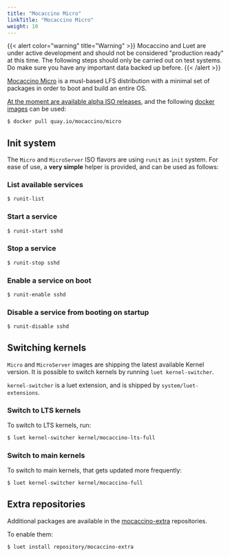 ```yaml
---
title: "Mocaccino Micro"
linkTitle: "Mocaccino Micro"
weight: 10
---
```


{{< alert color="warning" title="Warning" >}}
Mocaccino and Luet are under active development and should not be considered "production ready" at this time. The following steps should only be carried out on test systems. Do make sure you have any important data backed up before.
{{< /alert >}}

[Mocaccino Micro](https://github.com/mocaccinoOS/mocaccino-micro) is a musl-based LFS distribution with a minimal set of packages in order to boot and build an entire OS. 

[At the moment are available alpha ISO releases](https://get.mocaccino.org/minio/mocaccino-iso), and the following [docker images](https://quay.io/repository/mocaccino/micro) can be used:

```bash
$ docker pull quay.io/mocaccino/micro
```

## Init system

The `Micro` and `MicroServer` ISO flavors are using `runit` as `init` system. For ease of use, a __very simple__ helper is provided, and can be used as follows:

### List available services

```bash
$ runit-list
```

### Start a service

```bash
$ runit-start sshd
```

### Stop a service

```bash
$ runit-stop sshd
```

### Enable a service on boot

```bash
$ runit-enable sshd
```

### Disable a service from booting on startup

```bash
$ runit-disable sshd
```

## Switching kernels

`Micro` and `MicroServer` images are shipping the latest available Kernel version. It is possible to switch kernels by running `luet kernel-switcher`. 

`kernel-switcher` is a luet extension, and is shipped by `system/luet-extensions`.

### Switch to LTS kernels

To switch to LTS kernels, run:

```bash
$ luet kernel-switcher kernel/mocaccino-lts-full
```

### Switch to main kernels

To switch to main kernels, that gets updated more frequently:

```bash
$ luet kernel-switcher kernel/mocaccino-full
```

## Extra repositories

Additional packages are available in the [mocaccino-extra](https://github.com/mocaccinoOS/mocaccino-extra) repositories.

To enable them:

```bash
$ luet install repository/mocaccino-extra
```
